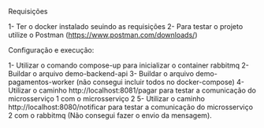 
Requisições

1- Ter o docker instalado seuindo as requisições
2- Para testar o projeto utilize o Postman (https://www.postman.com/downloads/)

Configuração e execução:

1- Utilizar o comando compose-up para inicializar o container rabbitmq
2- Buildar o arquivo demo-backend-api
3- Buildar o arquivo demo-pagamentos-worker
(não consegui incluir todos no docker-compose)
4- Utilizar o caminho http://localhost:8081/pagar para testar a 
comunicação do microsserviço 1 com o microsserviço 2 
5- Utilizar o caminho http://localhost:8080/notificar para testar a comunicação do microsserviço 2 com o rabbitmq
(Não consegui fazer o envio da mensagem).